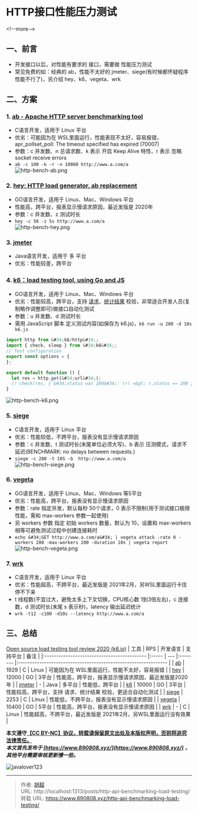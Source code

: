 # HTTP接口性能压力测试


&lt;!--more--&gt;

## 一、前言
- 开发接口以后，对性能有要求的 接口，需要做 性能压力测试
- 常见免费的如：经典的 ab，性能不太好的 jmeter、siege(有时候都怀疑程序性能不行了)，另介绍 hey、k6、vegeta、wrk

## 二、方案
### 1. [ab - Apache HTTP server benchmarking tool](https://httpd.apache.org/docs/2.4/programs/ab.html)
- C语言开发，适用于 Linux 平台
- 优劣：可能因为在 WSL里面运行，性能表现不太好，容易报错，apr_pollset_poll: The timeout specified has expired (70007)
- 参数：c 并发数、n 总请求数、k 表示 开启 Keep Alive 特性、r 表示 忽略 socket receive errors
- `ab -c 100 -k -r -n 10000 http://www.a.com/a`  
![http-bench-ab.png](https://img.890808.xyz/file/javalover123/2023/07/http-bench-ab.png)

### 2. [hey: HTTP load generator, ab replacement](https://github.com/rakyll/hey)
- GO语言开发，适用于 Linux、Mac、Windows 平台
- 性能高，跨平台，报表显示慢请求原因，最近发版是 2020年
- 参数：c 并发数、z 测试时长
- `hey -c 50 -z 5s http://www.a.com/a`  
![http-bench-hey.png](https://img.890808.xyz/file/javalover123/2023/07/http-bench-hey.png)

### 3. [jmeter](https://github.com/apache/jmeter)
- Java语言开发，适用于 多 平台
- 优劣：性能较差，跨平台  

### 4. [k6：load testing tool, using Go and JS](https://github.com/grafana/k6)
- GO语言开发，适用于 Linux、Mac、Windows 平台
- 优劣：性能较高，跨平台，支持 [请求](https://k6.io/docs/using-k6/checks/)、[统计结果](https://k6.io/docs/using-k6/thresholds/) 校验，非常适合开发人员(复制略作调整即可)做接口自动化测试
- 参数：u 并发数、d 测试时长
- 需用 JavaScript 脚本 定义测试内容(如保存为 k6.js)，`k6 run -u 200 -d 10s k6.js`  
```javascript
import http from &#34;k6/http&#34;;
import { check, sleep } from &#34;k6&#34;;
// Test configuration
export const options = {
};

export default function () {
  let res = http.get(&#34;url&#34;);
  // check(res, { &#34;status was 200&#34;: (r) =&gt; r.status == 200 });
}
```
  
![http-bench-k6.png](https://img.890808.xyz/file/javalover123/2023/07/http-bench-k6.png)

### 5. [siege](https://github.com/JoeDog/siege)
- C语言开发，适用于 Linux 平台
- 优劣：性能较低，不跨平台，报表没有显示慢请求原因
- 参数：c 并发数、t 测试时长(末尾单位必须大写)、b 表示 压测模式，请求不延迟(BENCHMARK: no delays between requests.)
- `siege -c 200 -t 10S -b  http://www.a.com/a`  
![http-bench-siege.png](https://img.890808.xyz/file/javalover123/2023/07/http-bench-siege.png)

### 6. [vegeta](https://github.com/tsenart/vegeta)
- GO语言开发，适用于 Linux、Mac、Windows 等5平台
- 优劣：性能高，跨平台，报表没有显示慢请求原因
- 参数：rate  指定并发，默认每秒 50个请求，0 表示不限制(用于测试接口极限性能，需和 max-workers 参数一起使用)
- 另 workers 参数 指定 初始 workers 数量，默认为 10，设置和 max-workers 相等可避免测试过程中创建连接耗时
- `echo &#34;GET http://www.a.com/a&#34; | vegeta attack -rate 0 -workers 200 -max-workers 200 -duration 10s | vegeta report`  
![http-bench-vegeta.png](https://img.890808.xyz/file/javalover123/2023/07/http-bench-vegeta.png)

### 7. [wrk](https://github.com/wg/wrk)
- C语言开发，适用于 Linux 平台
- 优劣：性能超高，不跨平台，最近发版是 2021年2月，另WSL里面运行卡住停不下来
- t 线程数(不宜过大，避免太多上下文切换，CPU核心数 1到3倍左右)，c 连接数，d 测试时长(末尾 s 表示秒)，latency 输出延迟统计
- `wrk -t12 -c100 -d10s --latency http://www.a.com/a`  

## 三、总结
[Open source load testing tool review 2020 (k6.io)](https://k6.io/blog/comparing-best-open-source-load-testing-tools/#end-summary)
| 工具                                        | RPS   | 开发语言 | 支持平台 | 备注                                                            |
|:------------------------------------------- |:----- | --- |:-------- |:--------------------------------------------------------------- |
| [ab](https://httpd.apache.org/docs/2.4/programs/ab.html) | 1929  |   C  | Linux    | 可能因为在 WSL里面运行，性能不太好，容易报错                    |
| [hey](https://github.com/rakyll/hey)        | 12000 |  GO   | 3平台    | 性能高，跨平台，报表显示慢请求原因，最近发版是2020年            |
| [jmeter](https://github.com/apache/jmeter)  | - |  Java  | 多平台    | 性能低，跨平台    |
| [k6](https://github.com/grafana/k6)         | 10000 |  GO  | 3平台    | 性能较高，跨平台，支持 请求、统计结果 校验，更适合自动化测试    |
| [siege](https://github.com/JoeDog/siege)    | 2253  |  C   | Linux    | 性能低，不跨平台，报表没有显示慢请求原因                        |
| [vegeta](https://github.com/tsenart/vegeta) | 10400 |  GO   | 5平台    | 性能高，跨平台，报表没有显示慢请求原因                          |
| [wrk](https://github.com/wg/wrk)            | -     |   C  | Linux    | 性能超高，不跨平台，最近发版是 2021年2月，另WSL里面运行没有效果 |

**本文遵守[【CC BY-NC】协议，转载请保留原文出处及本版权声明，否则将追究法律责任。](https://creativecommons.org/licenses/by-nc/4.0/)**   
***本文首先发布于 [https://www.890808.xyz/](https://www.890808.xyz/) ，其他平台需要审核更新慢一些。***   

![javalover123](https://img.890808.xyz/file/javalover123/2023/04/688b88cfd4ed9f6fcd56828b849ce47c.jpg)

---

> 作者: [胡超](https://github.com/mao888)  
> URL: http://localhost:1313/posts/http-api-benchmarking-load-testing/  
> 转载 URL: https://www.890808.xyz/http-api-benchmarking-load-testing/
